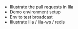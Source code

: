 
* Illustrate the pull requests in lila
* Demo environment setup
* Env to test broadcast
* Illustrate lila / lila-ws / redis